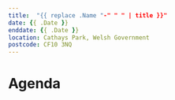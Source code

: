 ```yaml
---
title:  "{{ replace .Name "-" " " | title }}"
date: {{ .Date }}
enddate: {{ .Date }}
location: Cathays Park, Welsh Government
postcode: CF10 3NQ
---
```


# Agenda

